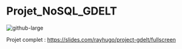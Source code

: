 # Projet_NoSQL_GDELT

![github-large](https://github.com/rayhug0/Projet_NoSQL_GDELT/cover.png)

Projet complet : https://slides.com/rayhugo/project-gdelt/fullscreen
